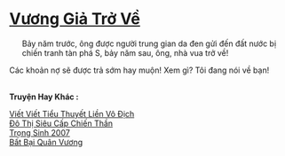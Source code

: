 <a href="https://truyentiki.com/vuong-gia-tro-ve.33778/" title="Vương Giả Trở Về"><h1>Vương Giả Trở Về</h1></a><div style="display:table"><img align="right" style="float: left; padding: 10px;" src="https://truyentiki.com/images/story/200x260/33778.jpg" alt="">Bảy năm trước, ông được người trung gian da đen gửi đến đất nước bị chiến tranh tàn phá S, bảy năm sau, ông, nhà vua trở về! <p></p> Các khoản nợ sẽ được trả sớm hay muộn! Xem gì? Tôi đang nói về bạn!</div><p><br><b>Truyện Hay Khác :</b></p><a href="https://truyentiki.com/viet-viet-tieu-thuyet-lien-vo-dich.33777/" alt="Viết Viết Tiểu Thuyết Liền Vô Địch">Viết Viết Tiểu Thuyết Liền Vô Địch</a><br/><a href="https://github.com/nownovels/top500/tree/master/truyenhay/33936/" alt="Đô Thị Siêu Cấp Chiến Thần">Đô Thị Siêu Cấp Chiến Thần</a><br/><a href="https://github.com/nownovels/top500/tree/master/truyenhay/33791/" alt="Trọng Sinh 2007">Trọng Sinh 2007</a><br/><a href="https://github.com/nownovels/top500/tree/master/truyenhay/33878/" alt="Bất Bại Quân Vương">Bất Bại Quân Vương</a><br/>